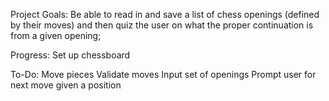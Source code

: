 Project Goals:
Be able to read in and save a list of chess openings (defined by their moves) and then quiz the user on what the proper continuation is from a given opening;

Progress:
Set up chessboard

To-Do:
Move pieces
Validate moves
Input set of openings
Prompt user for next move given a position
